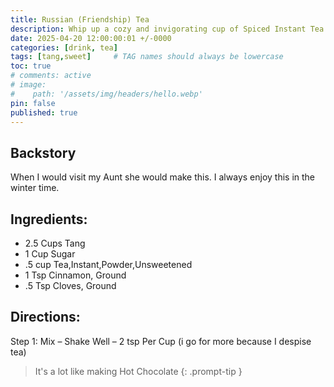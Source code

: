 ```yaml
---
title: Russian (Friendship) Tea
description: Whip up a cozy and invigorating cup of Spiced Instant Tea with our simple and delightful recipe. This homemade blend combines the citrusy sweetness of Tang with the comforting warmth of ground cinnamon and cloves, offering a unique twist on traditional tea. The addition of instant tea powder provides the robust foundation, while a touch of sugar sweetens the deal, creating a harmonious balance of flavors that will tantalize your taste buds. Perfect for chilly mornings or as a relaxing evening treat, this Spiced Instant Tea mix is as easy to make as hot chocolate—just shake well and stir two teaspoons (or more to taste if you're not a tea aficionado) into a cup of hot water. Enjoy the convenience of a quick, homemade tea with a zesty kick that's sure to warm you from the inside out!
date: 2025-04-20 12:00:00:01 +/-0000
categories: [drink, tea]
tags: [tang,sweet]     # TAG names should always be lowercase
toc: true
# comments: active
# image:
#    path: '/assets/img/headers/hello.webp'
pin: false
published: true
---
```


## Backstory
When I would visit my Aunt she would make this.  I always enjoy this in the winter time.

## Ingredients:
  - 2.5 Cups Tang
  - 1 Cup Sugar
  - .5 cup Tea,Instant,Powder,Unsweetened
  - 1 Tsp Cinnamon, Ground
  - .5 Tsp Cloves, Ground


## Directions:
Step 1: Mix – Shake Well – 2 tsp Per Cup (i go for more because I despise tea)

> It's a lot like making Hot Chocolate
{: .prompt-tip }

